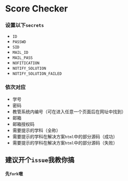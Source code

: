 # Score Checker

### 设置以下`secrets`
- `ID`
- `PASSWD`
- `SID`
- `MAIL_ID`
- `MAIL_PASS`
- `NOFITICATION`
- `NOTIFY_SOLUTION`
- `NOTIFY_SOLUTION_FAILED`

### 依次对应
- 学号
- 密码
- 教管系统内编号（可在进入任意一个页面后在网址中找到）
- 邮箱
- 邮箱授权码
- 需要提示的学科（全称）
- 需要提示的学科在解决方案`html`中的部分源码（成功）
- 需要提示的学科在解决方案`html`中的部分源码（失败）

## 建议开个`issue`我教你搞
#### 先`fork`嗷
